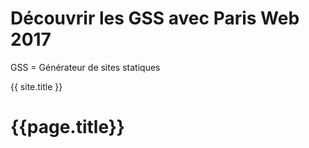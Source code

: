 # Découvrir les GSS avec Paris Web 2017

GSS = Générateur de sites statiques

{{ site.title }}


<h1>{{page.title}}</h1>